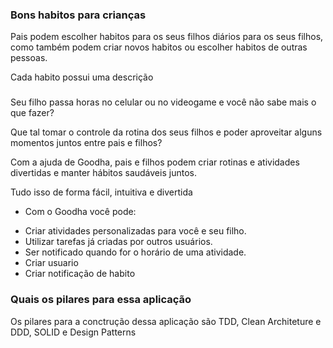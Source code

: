 ### Bons habitos para crianças

Pais podem escolher habitos para os seus filhos diários para os seus filhos, como também podem criar novos habitos
ou escolher habitos de outras pessoas.

Cada habito possui uma descrição

### 
Seu filho passa horas no celular ou no videogame e você não sabe mais o que fazer?

Que tal tomar o controle da rotina dos seus filhos e poder aproveitar alguns momentos juntos entre pais e filhos?

Com a ajuda de Goodha, pais e filhos podem criar rotinas e atividades divertidas e manter hábitos saudáveis juntos.

Tudo isso de forma fácil, intuitiva e divertida

* Com o Goodha você pode:
- Criar atividades personalizadas para você e seu filho.
- Utilizar tarefas já criadas por outros usuários.
- Ser notificado quando for o horário de uma atividade.
- Criar usuario
- Criar notificação de habito

### Quais os pilares para essa aplicação

Os pilares para a conctrução dessa aplicação são TDD, Clean Architeture e DDD, SOLID e Design Patterns